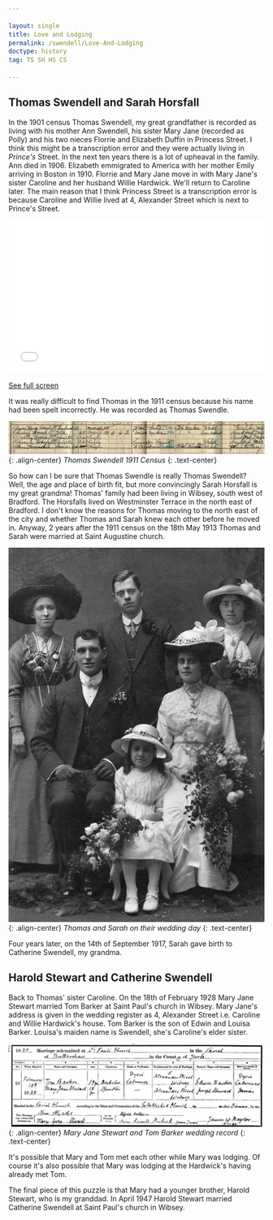 ```yaml
---

layout: single
title: Love and Lodging
permalink: /swendell/Love-And-Lodging
doctype: history
tag: TS SH HS CS

---
```


## Thomas Swendell and Sarah Horsfall

In the 1901 census Thomas Swendell, my great grandfather is recorded as living with his mother Ann Swendell, his sister Mary Jane (recorded as Polly) and his two nieces Florrie and Elizabeth Duffin in Princess Street. I think this might be a transcription error and they were actually living in *Prince's* Street. In the next ten years there is a lot of upheaval in the family. Ann died in 1906. Elizabeth emmigrated to America with her mother Emily arriving in Boston in 1910. Florrie and Mary Jane move in with Mary Jane's sister Caroline and her husband Willie Hardwick. We'll return to Caroline later. The main reason that I think Princess Street is a transcription error is because Caroline and Willie lived at 4, Alexander Street which is next to Prince's Street.

<iframe width="100%" height="300px" frameborder="0" allowfullscreen src="//umap.openstreetmap.fr/en/map/swendells_495953?scaleControl=false&miniMap=false&scrollWheelZoom=false&zoomControl=true&allowEdit=false&moreControl=false&searchControl=null&tilelayersControl=null&embedControl=null&datalayersControl=null&onLoadPanel=undefined&captionBar=false#18/53.76398/-1.77704"></iframe><p><a href="//umap.openstreetmap.fr/en/map/swendells_495953">See full screen</a></p>

It was really difficult to find Thomas in the 1911 census because his name had been spelt incorrectly. He was recorded as Thomas Swendle.

![1911 Census - Thomas is lodging with the Horsfalls.](/images/TS1911Census.jpg "1911 Census - Thomas is lodging with the Horsfalls."){: .align-center}
*Thomas Swendell 1911 Census*
{: .text-center}

So how can I be sure that Thomas Swendle is really Thomas Swendell? Well, the age and place of birth fit, but more convincingly Sarah Horsfall is my great grandma! Thomas' family had been living in Wibsey, south west of Bradford. The Horsfalls lived on Westminster Terrace in the north east of Bradford. I don't know the reasons for Thomas moving to the north east of the city and whether Thomas and Sarah knew each other before he moved in. Anyway, 2 years after the 1911 census on the 18th May 1913 Thomas and Sarah were married at Saint Augustine church.

![Thomas Swendell and Sarah Horsfall marriage. 10th May 1913.](/images/TSandSHWedding.jpg "Thomas Swendell and Sarah Horsfall marriage. 10th May 1913."){: .align-center}
*Thomas and Sarah on their wedding day*
{: .text-center}

Four years later, on the 14th of September 1917, Sarah gave birth to Catherine Swendell, my grandma.

## Harold Stewart and Catherine Swendell

Back to Thomas' sister Caroline. On the 18th of February 1928 Mary Jane Stewart married Tom Barker at Saint Paul's church in Wibsey. Mary Jane's address is given in the wedding register as 4, Alexander Street i.e. Caroline and Willie Hardwick's house. Tom Barker is the son of Edwin and Louisa Barker. Louisa's maiden name is Swendell, she's Caroline's elder sister.

![Mary Jane Stewart and Tom Barker marriage. 18th February 1928.](/images/MJSAndTBWedding.png "Mary Jane Stewart and Tom Barker marriage. 18th February 1928."){: .align-center}
*Mary Jane Stewart and Tom Barker wedding record*
{: .text-center}

It's possible that Mary and Tom met each other while Mary was lodging. Of course it's also possible that Mary was lodging at the Hardwick's having already met Tom.

The final piece of this puzzle is that Mary had a younger brother, Harold Stewart, who is my granddad. In April 1947 Harold Stewart married Catherine Swendell at Saint Paul's church in Wibsey.
